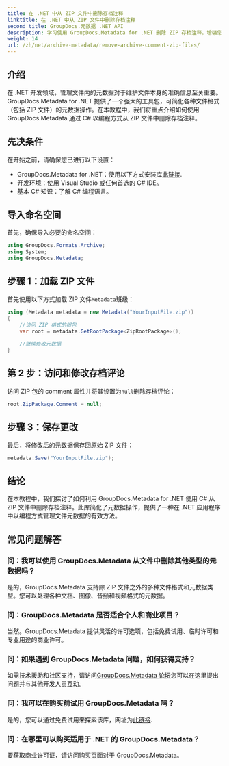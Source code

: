 ```yaml
---
title: 在 .NET 中从 ZIP 文件中删除存档注释
linktitle: 在 .NET 中从 ZIP 文件中删除存档注释
second_title: GroupDocs.元数据 .NET API
description: 学习使用 GroupDocs.Metadata for .NET 删除 ZIP 存档注释。增强您的元数据管理技能。
weight: 14
url: /zh/net/archive-metadata/remove-archive-comment-zip-files/
---
```

## 介绍
在 .NET 开发领域，管理文件内的元数据对于维护文件本身的准确信息至关重要。GroupDocs.Metadata for .NET 提供了一个强大的工具包，可简化各种文件格式（包括 ZIP 文件）的元数据操作。在本教程中，我们将重点介绍如何使用 GroupDocs.Metadata 通过 C# 以编程方式从 ZIP 文件中删除存档注释。 
## 先决条件
在开始之前，请确保您已进行以下设置：
-  GroupDocs.Metadata for .NET：使用以下方式安装库[此链接](https://releases.groupdocs.com/metadata/net/).
- 开发环境：使用 Visual Studio 或任何首选的 C# IDE。
- 基本 C# 知识：了解 C# 编程语言。

## 导入命名空间
首先，确保导入必要的命名空间：
```csharp
using GroupDocs.Formats.Archive;
using System;
using GroupDocs.Metadata;
```

## 步骤 1：加载 ZIP 文件
首先使用以下方式加载 ZIP 文件`Metadata`班级：
```csharp
using (Metadata metadata = new Metadata("YourInputFile.zip"))
{
    //访问 ZIP 格式的根包
    var root = metadata.GetRootPackage<ZipRootPackage>();
    
    //继续修改元数据
}
```
## 第 2 步：访问和修改存档评论
访问 ZIP 包的 comment 属性并将其设置为`null`删除存档评论：
```csharp
root.ZipPackage.Comment = null;
```
## 步骤 3：保存更改
最后，将修改后的元数据保存回原始 ZIP 文件：
```csharp
metadata.Save("YourInputFile.zip");
```

## 结论
在本教程中，我们探讨了如何利用 GroupDocs.Metadata for .NET 使用 C# 从 ZIP 文件中删除存档注释。此库简化了元数据操作，提供了一种在 .NET 应用程序中以编程方式管理文件元数据的有效方法。

## 常见问题解答
### 问：我可以使用 GroupDocs.Metadata 从文件中删除其他类型的元数据吗？
是的，GroupDocs.Metadata 支持除 ZIP 文件之外的多种文件格式和元数据类型。您可以处理各种文档、图像、音频和视频格式的元数据。
### 问：GroupDocs.Metadata 是否适合个人和商业项目？
当然。GroupDocs.Metadata 提供灵活的许可选项，包括免费试用、临时许可和专业用途的商业许可。
### 问：如果遇到 GroupDocs.Metadata 问题，如何获得支持？
如需技术援助和社区支持，请访问[GroupDocs.Metadata 论坛](https://forum.groupdocs.com/c/metadata/14)您可以在这里提出问题并与其他开发人员互动。
### 问：我可以在购买前试用 GroupDocs.Metadata 吗？
是的，您可以通过免费试用来探索该库，网址为[此链接](https://releases.groupdocs.com/).
### 问：在哪里可以购买适用于 .NET 的 GroupDocs.Metadata？
要获取商业许可证，请访问[购买页面](https://purchase.groupdocs.com/buy)对于 GroupDocs.Metadata。